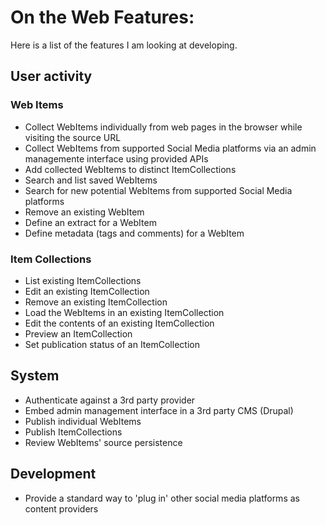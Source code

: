 On the Web Features: 
===================

Here is a list of the features I am looking at developing. 


## User activity 

### Web Items
- Collect WebItems individually from web pages in the browser while visiting the source URL
- Collect WebItems from supported Social Media platforms via an admin managemente interface using provided APIs 
- Add collected WebItems to distinct ItemCollections 
- Search and list saved WebItems
- Search for new potential WebItems from supported Social Media platforms
- Remove an existing WebItem
- Define an extract for a WebItem
- Define metadata (tags and comments) for a WebItem

### Item Collections
- List existing ItemCollections
- Edit an existing ItemCollection
- Remove an existing ItemCollection
- Load the WebItems in an existing ItemCollection
- Edit the contents of an existing ItemCollection
- Preview an ItemCollection
- Set publication status of an ItemCollection

## System 
- Authenticate against a 3rd party provider
- Embed admin management interface in a 3rd party CMS (Drupal)
- Publish individual WebItems 
- Publish ItemCollections
- Review WebItems' source persistence


## Development
- Provide a standard way to 'plug in' other social media platforms as content providers



